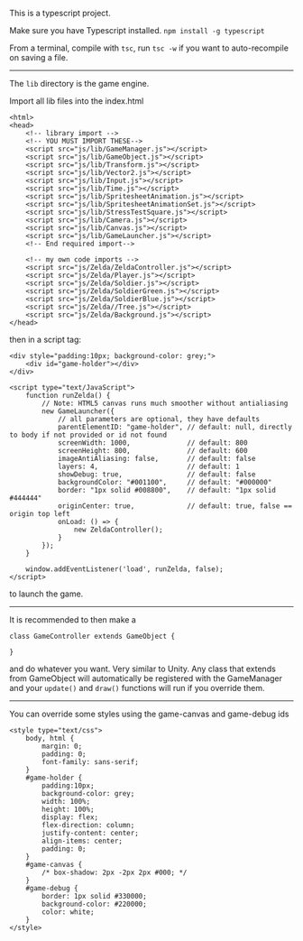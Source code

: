 This is a typescript project.

Make sure you have Typescript installed.
`npm install -g typescript`

From a terminal, compile with `tsc`, run `tsc -w` if you want to auto-recompile on saving a file.

------

The `lib` directory is the game engine.

Import all lib files into the index.html

```
<html>
<head>
	<!-- library import -->
	<!-- YOU MUST IMPORT THESE-->
	<script src="js/lib/GameManager.js"></script>
	<script src="js/lib/GameObject.js"></script>
	<script src="js/lib/Transform.js"></script>
	<script src="js/lib/Vector2.js"></script>
	<script src="js/lib/Input.js"></script>
	<script src="js/lib/Time.js"></script>
	<script src="js/lib/SpritesheetAnimation.js"></script>
	<script src="js/lib/SpritesheetAnimationSet.js"></script>
	<script src="js/lib/StressTestSquare.js"></script>
	<script src="js/lib/Camera.js"></script>
	<script src="js/lib/Canvas.js"></script>
	<script src="js/lib/GameLauncher.js"></script>
	<!-- End required import-->

	<!-- my own code imports -->
	<script src="js/Zelda/ZeldaController.js"></script>
	<script src="js/Zelda/Player.js"></script>
	<script src="js/Zelda/Soldier.js"></script>
	<script src="js/Zelda/SoldierGreen.js"></script>
	<script src="js/Zelda/SoldierBlue.js"></script>
	<script src="js/Zelda//Tree.js"></script>
	<script src="js/Zelda/Background.js"></script>
</head>

```

then in a script tag:

```
<div style="padding:10px; background-color: grey;">
    <div id="game-holder"></div>
</div>

<script type="text/JavaScript">
    function runZelda() {
        // Note: HTML5 canvas runs much smoother without antialiasing
        new GameLauncher({
            // all parameters are optional, they have defaults
            parentElementID: "game-holder", // default: null, directly to body if not provided or id not found
            screenWidth: 1000,              // default: 800
            screenHeight: 800,              // default: 600
            imageAntiAliasing: false,       // default: false
            layers: 4,                      // default: 1
            showDebug: true,                // default: false
            backgroundColor: "#001100",     // default: "#000000"
            border: "1px solid #008800",    // default: "1px solid #444444"
            originCenter: true,             // default: true, false == origin top left
            onLoad: () => {
                new ZeldaController();
            }
        });
    }

    window.addEventListener('load', runZelda, false);
</script>
```

to launch the game.

-------

It is recommended to then make a 

```
class GameController extends GameObject {

}
```

and do whatever you want.  Very similar to Unity.  Any class that extends from GameObject will automatically be registered with the GameManager and your `update()` and `draw()` functions will run if you override them.


--------

You can override some styles using the game-canvas and game-debug ids

```
<style type="text/css">
    body, html {
        margin: 0;
        padding: 0;
        font-family: sans-serif;
    }
    #game-holder {
        padding:10px;
        background-color: grey;
        width: 100%;
        height: 100%;
        display: flex;
        flex-direction: column;
        justify-content: center;
        align-items: center;
        padding: 0;
    }
    #game-canvas {
        /* box-shadow: 2px -2px 2px #000; */
    }
    #game-debug {
        border: 1px solid #330000;
        background-color: #220000;
        color: white;
    }
</style>
```
